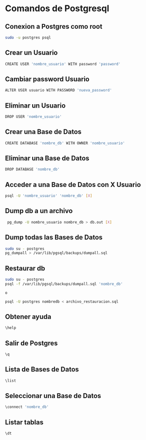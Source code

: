 # Comandos de Postgresql

## Conexion a Postgres como root
```bash
sudo -u postgres psql
```

## Crear un Usuario
```bash
CREATE USER 'nombre_usuario' WITH password 'password'
```
## Cambiar password Usuario
```bash
ALTER USER usuario WITH PASSWORD 'nueva_password'
```

## Eliminar un Usuario
```bash
DROP USER 'nombre_usuario'
```

## Crear una Base de Datos
```bash
CREATE DATABASE 'nombre_db' WITH OWNER 'nombre_usuario'
```

## Eliminar una Base de Datos
```bash
DROP DATABASE 'nombre_db'
```

## Acceder a una Base de Datos con X Usuario
```bash
psql -U 'nombre_usuario' 'nombre_db' [X]
```

## Dump db a un archivo
```bash
 pg_dump -U nombre_usuario nombre_db > db.out [X]
```

## Dump todas las Bases de Datos
```bash
sudo su - postgres
pg_dumpall > /var/lib/pgsql/backups/dumpall.sql 
```

## Restaurar db
```bash
sudo su - postgres
psql -f /var/lib/pgsql/backups/dumpall.sql 'nombre_db'

o

psql -U postgres nombredb < archivo_restauracion.sql
```

## Obtener ayuda
```bash
\help
```

## Salir de Postgres
```bash
\q
```

## Lista de Bases de Datos
```bash
\list
```

## Seleccionar una Base de Datos
```bash
\connect 'nombre_db'
```

## Listar tablas 
```bash
\dt
```